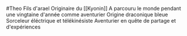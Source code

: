 #Theo
Fils d'arael
Originaire du [[Kyonin]]
A parcouru le monde pendant une vingtaine d'année comme aventurier
Origine draconique bleue
Sorceleur éléctrique et télékinésiste
Aventurier en quête de partage et d'expériences